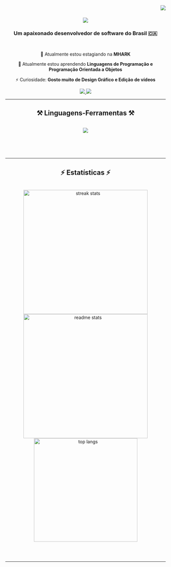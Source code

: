 <img align="right" src="https://visitor-badge.laobi.icu/badge?page_id=ivanzduarte.ivanzduarte" />

<h1 align="center">
    <img src="https://readme-typing-svg.herokuapp.com/?font=Righteous&size=35&center=true&vCenter=true&width=500&height=70&duration=4000&lines=Olá+Pessoal!+👋;+Eu sou o+Ivan+Duarte!;" />
</h1>

<h3 align="center">Um apaixonado desenvolvedor de software do Brasil 🇨🇦</h3>

<br/>

<div align="center">
 
 🔭 Atualmente estou estagiando na **MHARK**
 
 🌱 Atualmente estou aprendendo **Linguagens de Programação e Programação Orientada a Objetos**

⚡ Curiosidade: **Gosto muito de Design Gráfico e Edição de vídeos**

 </div>

 <div align="center"> 
  <a href="mailto:ivanzduartezz@gmail.com">
    <img src="https://img.shields.io/badge/Gmail-333333?style=for-the-badge&logo=gmail&logoColor=red" />
  </a>
  <a href="https://linkedin.com/in/naviduarte" target="_blank">
    <img src="https://img.shields.io/badge/LinkedIn-0077B5?style=for-the-badge&logo=linkedin&logoColor=white" target="_blank" />
  </a>
  </div>

 <hr/>
 
<h2 align="center">⚒️ Linguagens-Ferramentas ⚒️</h2>
<br/>
<div align="center">
    <img src="https://skillicons.dev/icons?i=java,mysql,c,photoshop,premiere,github,figma" />
</div>

<br/><br/><br/>
</div>

<hr/>

<h2 align="center">⚡ Estatísticas ⚡</h2>
<br>
<div align=center>
  <img width=390 src="https://github-readme-streak-stats-ivanzduarte.vercel.app/?user=ivanzduarte&count_private=true&theme=react&border_radius=10" alt="streak stats"/>
  <img width=390 src="https://github-readme-stats-ivanzduarte.vercel.app/api?username=ivanzduarte&count_private=true&show_icons=true&theme=react&rank_icon=github&border_radius=10" alt="readme stats" />
  <br/>
  <img width=325 align="center" src="https://github-readme-stats-ivanzduarte.vercel.app/api/top-langs/?username=ivanzduarte&hide=HTML&langs_count=8&layout=compact&theme=react&border_radius=10&size_weight=0.5&count_weight=0.5&exclude_repo=github-readme-stats" alt="top langs" />
</div>

<br/><br/>

<hr/>

<br/>
